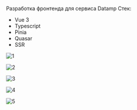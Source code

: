 Разработка фронтенда для сервиса Datamp
Стек:
- Vue 3
- Typescript
- Pinia
- Quasar
- SSR

![1](https://user-images.githubusercontent.com/78386140/173198556-923cbadb-424b-4b6c-a468-074f9ab31e40.png)

![2](https://user-images.githubusercontent.com/78386140/173198562-1da53868-a96a-44a0-a177-58820dad0f95.png)

![3](https://user-images.githubusercontent.com/78386140/173198563-0a744c5f-23c9-474e-a51e-9a5393a7c9f5.png)

![4](https://user-images.githubusercontent.com/78386140/173198568-8d4be013-adb4-4bc4-b36b-7afe35f99fbb.png)

![5](https://user-images.githubusercontent.com/78386140/173198578-a0cb02b5-3315-4923-993b-7bc3cbae6470.png)
